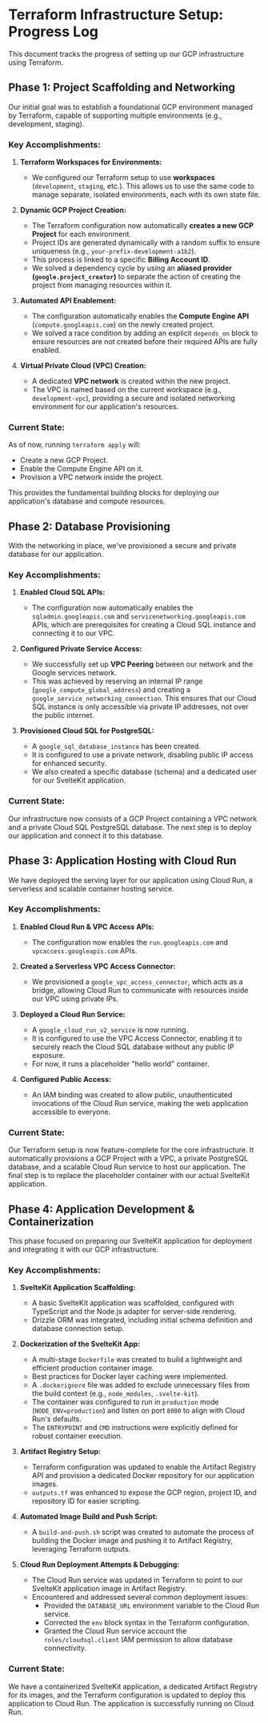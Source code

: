 # Terraform Infrastructure Setup: Progress Log

This document tracks the progress of setting up our GCP infrastructure using Terraform.

## Phase 1: Project Scaffolding and Networking

Our initial goal was to establish a foundational GCP environment managed by Terraform, capable of supporting multiple environments (e.g., development, staging).

### Key Accomplishments:

1.  **Terraform Workspaces for Environments:**

    - We configured our Terraform setup to use **workspaces** (`development`, `staging`, etc.). This allows us to use the same code to manage separate, isolated environments, each with its own state file.

2.  **Dynamic GCP Project Creation:**

    - The Terraform configuration now automatically **creates a new GCP Project** for each environment.
    - Project IDs are generated dynamically with a random suffix to ensure uniqueness (e.g., `your-prefix-development-a1b2`).
    - This process is linked to a specific **Billing Account ID**.
    - We solved a dependency cycle by using an **aliased provider (`google.project_creator`)** to separate the action of creating the project from managing resources within it.

3.  **Automated API Enablement:**

    - The configuration automatically enables the **Compute Engine API** (`compute.googleapis.com`) on the newly created project.
    - We solved a race condition by adding an explicit `depends_on` block to ensure resources are not created before their required APIs are fully enabled.

4.  **Virtual Private Cloud (VPC) Creation:**
    - A dedicated **VPC network** is created within the new project.
    - The VPC is named based on the current workspace (e.g., `development-vpc`), providing a secure and isolated networking environment for our application's resources.

### Current State:

As of now, running `terraform apply` will:

- Create a new GCP Project.
- Enable the Compute Engine API on it.
- Provision a VPC network inside the project.

This provides the fundamental building blocks for deploying our application's database and compute resources.

## Phase 2: Database Provisioning

With the networking in place, we've provisioned a secure and private database for our application.

### Key Accomplishments:

1.  **Enabled Cloud SQL APIs:**

    - The configuration now automatically enables the `sqladmin.googleapis.com` and `servicenetworking.googleapis.com` APIs, which are prerequisites for creating a Cloud SQL instance and connecting it to our VPC.

2.  **Configured Private Service Access:**

    - We successfully set up **VPC Peering** between our network and the Google services network.
    - This was achieved by reserving an internal IP range (`google_compute_global_address`) and creating a `google_service_networking_connection`. This ensures that our Cloud SQL instance is only accessible via private IP addresses, not over the public internet.

3.  **Provisioned Cloud SQL for PostgreSQL:**
    - A `google_sql_database_instance` has been created.
    - It is configured to use a private network, disabling public IP access for enhanced security.
    - We also created a specific database (schema) and a dedicated user for our SvelteKit application.

### Current State:

Our infrastructure now consists of a GCP Project containing a VPC network and a private Cloud SQL PostgreSQL database. The next step is to deploy our application and connect it to this database.

## Phase 3: Application Hosting with Cloud Run

We have deployed the serving layer for our application using Cloud Run, a serverless and scalable container hosting service.

### Key Accomplishments:

1.  **Enabled Cloud Run & VPC Access APIs:**

    - The configuration now enables the `run.googleapis.com` and `vpcaccess.googleapis.com` APIs.

2.  **Created a Serverless VPC Access Connector:**

    - We provisioned a `google_vpc_access_connector`, which acts as a bridge, allowing Cloud Run to communicate with resources inside our VPC using private IPs.

3.  **Deployed a Cloud Run Service:**

    - A `google_cloud_run_v2_service` is now running.
    - It is configured to use the VPC Access Connector, enabling it to securely reach the Cloud SQL database without any public IP exposure.
    - For now, it runs a placeholder "hello world" container.

4.  **Configured Public Access:**
    - An IAM binding was created to allow public, unauthenticated invocations of the Cloud Run service, making the web application accessible to everyone.

### Current State:

Our Terraform setup is now feature-complete for the core infrastructure. It automatically provisions a GCP Project with a VPC, a private PostgreSQL database, and a scalable Cloud Run service to host our application. The final step is to replace the placeholder container with our actual SvelteKit application.

## Phase 4: Application Development & Containerization

This phase focused on preparing our SvelteKit application for deployment and integrating it with our GCP infrastructure.

### Key Accomplishments:

1.  **SvelteKit Application Scaffolding:**

    - A basic SvelteKit application was scaffolded, configured with TypeScript and the Node.js adapter for server-side rendering.
    - Drizzle ORM was integrated, including initial schema definition and database connection setup.

2.  **Dockerization of the SvelteKit App:**

    - A multi-stage `Dockerfile` was created to build a lightweight and efficient production container image.
    - Best practices for Docker layer caching were implemented.
    - A `.dockerignore` file was added to exclude unnecessary files from the build context (e.g., `node_modules`, `.svelte-kit`).
    - The container was configured to run in `production` mode (`NODE_ENV=production`) and listen on port `8080` to align with Cloud Run's defaults.
    - The `ENTRYPOINT` and `CMD` instructions were explicitly defined for robust container execution.

3.  **Artifact Registry Setup:**

    - Terraform configuration was updated to enable the Artifact Registry API and provision a dedicated Docker repository for our application images.
    - `outputs.tf` was enhanced to expose the GCP region, project ID, and repository ID for easier scripting.

4.  **Automated Image Build and Push Script:**

    - A `build-and-push.sh` script was created to automate the process of building the Docker image and pushing it to Artifact Registry, leveraging Terraform outputs.

5.  **Cloud Run Deployment Attempts & Debugging:**
    - The Cloud Run service was updated in Terraform to point to our SvelteKit application image in Artifact Registry.
    - Encountered and addressed several common deployment issues:
      - Provided the `DATABASE_URL` environment variable to the Cloud Run service.
      - Corrected the `env` block syntax in the Terraform configuration.
      - Granted the Cloud Run service account the `roles/cloudsql.client` IAM permission to allow database connectivity.

### Current State:

We have a containerized SvelteKit application, a dedicated Artifact Registry for its images, and the Terraform configuration is updated to deploy this application to Cloud Run. The application is successfully running on Cloud Run.
